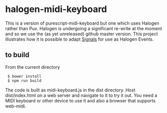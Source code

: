 halogen-midi-keyboard
=====================

This is a version of purescript-midi-keyboard but one which uses Halogen rather than Pux. Halogen is undergoing a significant re-write at the moment and so we use the (as yet unreleased) github master version.  This project illustrates how it is possible to adapt [Signals](https://pursuit.purescript.org/packages/purescript-signal/10.1.0) for use as Halogen Events.


## to build

From the current directory

     $ bower install
     $ npm run build

The code is built as midi-keyboard.js in the dist directory. Host dist/index.html on a web server and navigate to it to try it out.  You need a MIDI keyboard or other device to use it and also a browser that supports web-midi.
